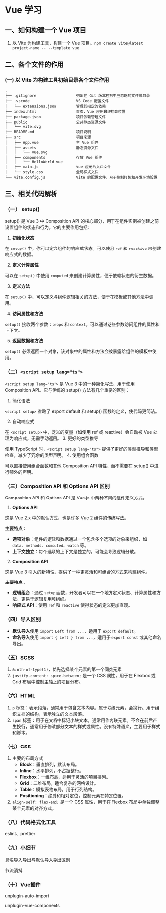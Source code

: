 # Vue 学习

## 一、如何构建一个 Vue 项目

1. 以 Vite 为构建工具，构建一个 Vue 项目。`npm create vite@latest project-name -- --template vue`

## 二、各个文件的作用

### (一) 以 Vite 为构建工具初始目录各个文件作用

```
.
├── .gitignore					列出在 Git 版本控制中应忽略的文件或目录
├── .vscode 					VS Code 配置文件
│   └── extensions.json			管理其指定的依赖
├── index.html					首页，Vue 应用最终挂载位置
├── package.json				项目依赖管理文件
├── public						公共静态资源文件
│   └── vite.svg
├── README.md					项目说明
├── src							项目来源
│   ├── App.vue					主 Vue 组件
│   ├── assets					静态资源文件
│   │   └── vue.svg
│   ├── components				存放 Vue 组件
│   │   └── HelloWorld.vue
│   ├── main.js					Vue 应用的入口文件
│   └── style.css				全局样式文件
└── vite.config.js				Vite 的配置文件，用于控制打包和开发环境设置
```

## 三、相关代码解析

### （一） setup()

setup() 是 Vue 3 中 Composition API 的核心部分，用于在组件实例被创建之前设置组件的状态和行为。它的主要作用包括:

1. **初始化状态**

在 `setup()` 中，你可以定义组件的响应式状态。可以使用 `ref` 和 `reactive` 来创建响应式的数据。

2. **定义计算属性**

可以在 `setup()` 中使用 `computed` 来创建计算属性，便于依赖状态的衍生数据。

3. **定义方法**

在 `setup()` 中，可以定义与组件逻辑相关的方法，便于在模板或其他方法中调用。

4. **访问属性和方法**

`setup()` 接收两个参数：`props` 和 `context`。可以通过这些参数访问组件的属性和上下文。

5. **返回数据和方法**

`setup()` 必须返回一个对象，该对象中的属性和方法会被暴露给组件的模板中使用。

### （二）`<script setup lang="ts">`

`<script setup lang="ts">` 是 Vue 3 中的一种简化写法，用于使用 Composition API。它与传统的 setup() 方法有几个重要的区别：

1. 简化语法

`<script setup>` 省略了 export default 和 setup() 函数的定义，使代码更简洁。

2. 自动响应式


在 `<script setup>` 中，定义的变量（如使用 ref 或 reactive）会自动被 Vue 处理为响应式，无需手动返回。
3. 更好的类型推导

使用 TypeScript 时，`<script setup lang="ts">` 提供了更好的类型推导和类型检查，减少了冗余的类型声明。
4. 使用组合函数

可以直接使用组合函数和其他 Composition API 特性，而不需要在 setup() 中进行额外的声明。

### （三）Composition API 和 Options API 区别

Composition API 和 Options API 是 Vue.js 中两种不同的组件定义方式。

1. **Options API**

这是 Vue 2.x 中的默认方式，也是许多 Vue 2 组件的传统写法。

**主要特点：**

- **选项对象**：组件的逻辑和数据通过一个包含多个选项的对象来组织，如 `data`、`methods`、`computed`、`watch` 等。
- **上下文独立**：每个选项的上下文是独立的，可能会导致逻辑分散。

2. **Composition API**

这是 Vue 3 引入的新特性，提供了一种更灵活和可组合的方式来构建组件。

**主要特点：**

- **逻辑组合**：通过 `setup` 函数，开发者可以在一个地方定义状态、计算属性和方法，更易于逻辑复用和组织。
- **响应式 API**：使用 `ref` 和 `reactive` 使得状态的定义更加直观。

### （四）导入区别

- **默认导入**使用 `import Left from ...`，适用于 `export default`。
- **命名导入**使用 `import { Left } from ...`，适用于 `export const` 或其他命名导出。

### （五）SCSS

1. `&:nth-of-type(1)`，优先选择某个元素的第一个同类元素
2. `justify-content: space-between;` 是一个 CSS 属性，用于在 Flexbox 或 Grid 布局中控制主轴上的项目分布。

### （六）HTML

1. `p` 标签：表示段落，通常用于包含文本内容。属于块级元素，会换行。用于组织文档的结构，表示独立的文本段落。
2. `span` 标签：用于在文档中标记小块文本，通常用作内联元素。不会在前后产生换行，通常用于修改部分文本的样式或属性。没有特殊语义，主要用于样式和脚本。

### （七）CSS

1. 主要的布局方式
   + **Block**：垂直排列，默认布局。
   + **Inline**：水平排列，不占据整行。
   + **Flexbox**：一维布局，适用于灵活的项目排列。
   + **Grid**：二维布局，适合复杂的网格设计。
   + **Table**：模拟表格布局，用于行列结构。
   + **Positioning**：绝对和相对定位，控制元素在特定位置。
2. `align-self: flex-end;` 是一个 CSS 属性，用于在 Flexbox 布局中单独调整某个元素的对齐方式。

### （八）代码格式化工具

eslint、prettier

### （九）小细节

具名导入导出与默认导入导出区别

节流消抖

### （十）Vue插件

unplugin-auto-import

unplugin-vue-components